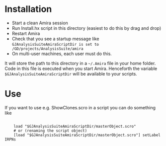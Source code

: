 Installation
============

  * Start a clean Amira session
  * Run Install.hx script in this directory (easiest to do this by drag and drop)
  * Restart Amira
  * Check that you see a startup message like `GJAnalysisSuiteAmiraScriptDir is set to /GD/projects/AnalysisSuite/amira`
  * On multi-user machines, each user must do this.

It will store the path to this directory in a `~/.Amira` file in your home folder. Code in this file is executed when you start Amira. Henceforth the variable `$GJAnalysisSuiteAmiraScriptDir` will be available to your scripts.

Use
===
If you want to use e.g. ShowClones.scro in a script you can do something like

<code>
    load "$GJAnalysisSuiteAmiraScriptDir/masterObject.scro"
    # or (renaming the script object)
    [load "$GJAnalysisSuiteAmiraScriptDir/masterObject.scro"] setLabel IRPNs
</code>